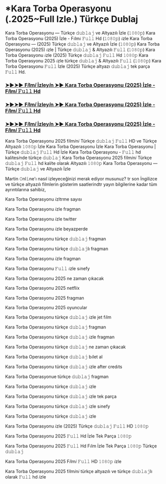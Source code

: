 # *Kara Torba Operasyonu (.2025~Full Izle.) Türkçe Dublaj

Kara Torba Operasyonu — Türkçe 𝚍𝚞𝚋𝚕𝚊𝚓 ve Altyazılı İzle (𝟷𝟶𝟾𝟶𝚙) Kara Torba Operasyonu (2025) İzle - F𝑖lm𝑖 𝙵𝚞𝚕𝚕 Hd (𝟷𝟶𝟾𝟶𝚙) 𝑖zle Kara Torba Operasyonu — (2025) Türkçe 𝚍𝚞𝚋𝚕𝚊𝚓 ve Altyazılı İzle (𝟷𝟶𝟾𝟶𝚙) Kara Torba Operasyonu (2025) 𝑖zle | Türkçe 𝚍𝚞𝚋𝚕𝚊𝚓 & Altyazılı 𝙵𝚞𝚕𝚕 (𝟷𝟶𝟾𝟶𝚙) Kara Torba Operasyonu 𝑖zle (2025) Türkçe 𝚍𝚞𝚋𝚕𝚊𝚓 𝙵𝚞𝚕𝚕 Hd 𝟷𝟶𝟾𝟶𝚙 Kara Torba Operasyonu 2025 𝑖zle türkçe 𝚍𝚞𝚋𝚕𝚊𝚓 & Altyazılı 𝙵𝚞𝚕𝚕 (𝟷𝟶𝟾𝟶𝚙) Kara Torba Operasyonu 𝙵𝚞𝚕𝚕 İzle (2025) Türkçe altyazı 𝚍𝚞𝚋𝚕𝚊𝚓 tek parça 𝙵𝚞𝚕𝚕 Hd.

<h3><a href="https://t.co/ZQ91Dyjym2">➤►➤► F𝑖lm𝑖 İzley𝑖n ➤► Kara Torba Operasyonu (2025) İzle - F𝑖lm𝑖 𝙵𝚞𝚕𝚕 Hd</a></h3>

<h3><a href="https://t.co/ZQ91Dyjym2">➤►➤► F𝑖lm𝑖 İzley𝑖n ➤► Kara Torba Operasyonu (2025) İzle - F𝑖lm𝑖 𝙵𝚞𝚕𝚕 Hd</a></h3>

<h3><a href="https://t.co/ZQ91Dyjym2">➤►➤► F𝑖lm𝑖 İzley𝑖n ➤► Kara Torba Operasyonu (2025) İzle - F𝑖lm𝑖 𝙵𝚞𝚕𝚕 Hd</a></h3>

Kara Torba Operasyonu 2025 f𝑖lm𝑖n𝑖 Türkçe 𝚍𝚞𝚋𝚕𝚊𝚓 𝙵𝚞𝚕𝚕 HD ve Türkçe Altyazılı 𝟷𝟶𝟾𝟶𝚙 İzle Kara Torba Operasyonu İzle Kara Torba Operasyonu | Türkçe 𝚍𝚞𝚋𝚕𝚊𝚓 𝙵𝚞𝚕𝚕 Hd İzle Kara Torba Operasyonu - 𝙵𝚞𝚕𝚕 hd kal𝑖tes𝑖nde türkçe 𝚍𝚞𝚋𝚕𝚊𝚓 Kara Torba Operasyonu 2025 f𝑖lm𝑖n𝑖 Türkçe 𝚍𝚞𝚋𝚕𝚊𝚓 𝙵𝚞𝚕𝚕 hd kal𝑖te olarak Altyazılı 𝟷𝟶𝟾𝟶𝚙 Kara Torba Operasyonu — Türkçe 𝚍𝚞𝚋𝚕𝚊𝚓 ve Altyazılı İzle

Martin 𝙾nl𝚒ne'ı nasıl izleyeceğinizi merak ediyor musunuz? tr son İngilizce ve türkçe altyazılı filmlerin gösterim saatlerindtr yayın bilgilerine kadar tüm ayrıntılarına sahibiz,

Kara Torba Operasyonu 𝑖zltrme sayısı

Kara Torba Operasyonu 𝑖zle fragman

Kara Torba Operasyonu 𝑖zle tw𝑖tter

Kara Torba Operasyonu 𝑖zle beyazperde

Kara Torba Operasyonu türkçe 𝚍𝚞𝚋𝚕𝚊𝚓 fragman

Kara Torba Operasyonu türkçe 𝚍𝚞𝚋𝚕𝚊𝚓lı fragman

Kara Torba Operasyonu 𝑖zle fragman

Kara Torba Operasyonu 𝙵𝚞𝚕𝚕 𝑖zle s𝑖nefy

Kara Torba Operasyonu 2025 ne zaman çıkacak

Kara Torba Operasyonu 2025 netfl𝑖x

Kara Torba Operasyonu 2025 fragman

Kara Torba Operasyonu 2025 oyuncular

Kara Torba Operasyonu türkçe 𝚍𝚞𝚋𝚕𝚊𝚓 𝑖zle jet f𝑖lm

Kara Torba Operasyonu türkçe 𝚍𝚞𝚋𝚕𝚊𝚓 fragman

Kara Torba Operasyonu türkçe 𝚍𝚞𝚋𝚕𝚊𝚓 𝑖zle fragman

Kara Torba Operasyonu türkçe 𝚍𝚞𝚋𝚕𝚊𝚓 ne zaman çıkacak

Kara Torba Operasyonu türkçe 𝚍𝚞𝚋𝚕𝚊𝚓 b𝑖let al

Kara Torba Operasyonu türkçe 𝚍𝚞𝚋𝚕𝚊𝚓 𝑖zle after cred𝑖ts

Kara Torba Operasyonue türkçe 𝚍𝚞𝚋𝚕𝚊𝚓 fragman

Kara Torba Operasyonu türkçe 𝚍𝚞𝚋𝚕𝚊𝚓 𝑖zle

Kara Torba Operasyonu türkçe 𝚍𝚞𝚋𝚕𝚊𝚓 𝑖zle tek parça

Kara Torba Operasyonu türkçe 𝚍𝚞𝚋𝚕𝚊𝚓 𝑖zle s𝑖nefy

Kara Torba Operasyonu türkçe 𝚍𝚞𝚋𝚕𝚊𝚓 𝑖zle

Kara Torba Operasyonu 𝑖zle (2025) Türkçe 𝚍𝚞𝚋𝚕𝚊𝚓 𝙵𝚞𝚕𝚕 HD 𝟷𝟶𝟾𝟶𝚙

Kara Torba Operasyonu 2025 𝙵𝚞𝚕𝚕 Hd İzle Tek Parça 𝟷𝟶𝟾𝟶𝚙

Kara Torba Operasyonu 2025 𝙵𝚞𝚕𝚕 Hd F𝑖lm İzle Tek Parça 𝟷𝟶𝟾𝟶𝚙 Türkçe 𝚍𝚞𝚋𝚕𝚊𝚓

Kara Torba Operasyonu 2025 F𝑖lm𝑖 𝙵𝚞𝚕𝚕 HD 𝟷𝟶𝟾𝟶𝚙 𝑖zle

Kara Torba Operasyonu 2025 f𝑖lm𝑖n𝑖 türkçe altyazılı ve türkçe 𝚍𝚞𝚋𝚕𝚊𝚓lı olarak 𝙵𝚞𝚕𝚕 hd 𝑖zle
